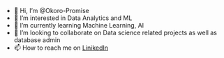 - 👋 Hi, I’m @Okoro-Promise
- 👀 I’m interested in Data Analytics and ML
- 🌱 I’m currently learning Machine Learning, AI
- 💞️ I’m looking to collaborate on Data science related projects as well as database admin
- 📫 How to reach me on [LinikedIn](https://www.linkedin.com/in/promise-okoro-a17489204)

<!---
Okoro-Promise/Okoro-Promise is a ✨ special ✨ repository because its `README.md` (this file) appears on your GitHub profile.
You can click the Preview link to take a look at your changes.
--->
